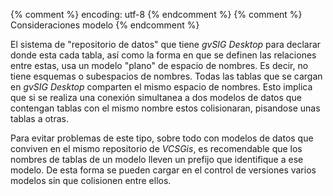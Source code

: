 {% comment %} encoding: utf-8 {% endcomment %}
{% comment %} Consideraciones modelo {% endcomment %} 

El sistema de "repositorio de datos" que tiene *gvSIG Desktop* para declarar donde esta cada tabla,
así como la forma en que se definen las relaciones entre estas, usa un modelo "plano" de 
espacio de nombres. Es decir, no tiene esquemas o subespacios de nombres. Todas las tablas que
se cargan en *gvSIG Desktop* comparten el mismo espacio de nombres. Esto implica que si se realiza una conexión 
simultanea a dos modelos de datos que contengan tablas con el mismo nombre estos colisionaran, 
pisandose unas tablas a otras.

Para evitar problemas de este tipo, sobre todo con modelos de datos que conviven en el mismo repositorio 
de *VCSGis*, es recomendable que los nombres de tablas de un modelo lleven un prefijo que identifique
a ese modelo. De esta forma se pueden cargar en el control de versiones varios modelos sin 
que colisionen entre ellos. 
